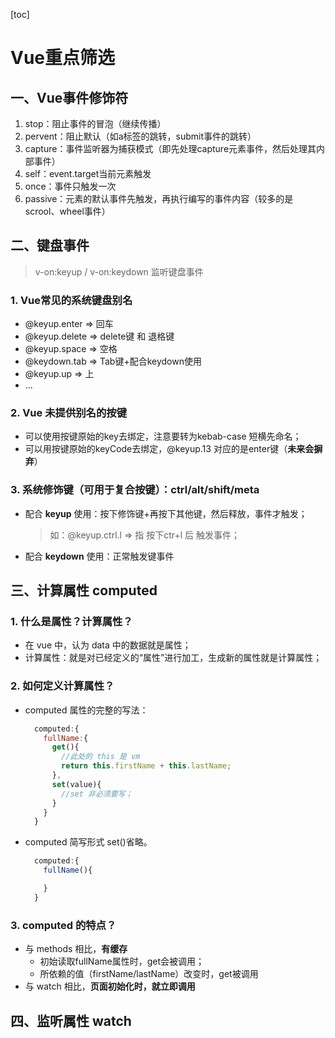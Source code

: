 
[toc]

# Vue重点筛选

## 一、Vue事件修饰符

1. stop：阻止事件的冒泡（继续传播）
2. pervent：阻止默认（如a标签的跳转，submit事件的跳转）
3. capture：事件监听器为捕获模式（即先处理capture元素事件，然后处理其内部事件）
4. self：event.target当前元素触发
5. once：事件只触发一次
6. passive：元素的默认事件先触发，再执行编写的事件内容（较多的是scrool、wheel事件）

## 二、键盘事件

>v-on:keyup / v-on:keydown 监听键盘事件

### 1. Vue常见的系统键盘别名

- @keyup.enter => 回车
- @keyup.delete => delete键 和 退格键
- @keyup.space => 空格
- @keydown.tab => Tab键+配合keydown使用
- @keyup.up => 上
- ...

### 2. Vue 未提供别名的按键

- 可以使用按键原始的key去绑定，注意要转为kebab-case 短横先命名；
- 可以用按键原始的keyCode去绑定，@keyup.13 对应的是enter键（**未来会摒弃**）

### 3. 系统修饰键（可用于复合按键）：ctrl/alt/shift/meta

- 配合 **keyup** 使用：按下修饰键+再按下其他键，然后释放，事件才触发；
  > 如：@keyup.ctrl.l => 指 按下ctr+l 后 触发事件； 

- 配合 **keydown** 使用：正常触发键事件

## 三、计算属性 computed

### 1. 什么是属性？计算属性？

- 在 vue 中，认为 data 中的数据就是属性；
- 计算属性：就是对已经定义的“属性”进行加工，生成新的属性就是计算属性；

### 2. 如何定义计算属性？

- computed 属性的完整的写法：

  ```javascript
    computed:{
      fullName:{
        get(){
          //此处的 this 是 vm 
          return this.firstName + this.lastName;
        },
        set(value){
          //set 非必须要写；
        }
      }
    }

  ```
- computed 简写形式
  set()省略。

  ```javascript
    computed:{
      fullName(){

      }
    }
  ```

### 3. computed 的特点？

- 与 methods 相比，**有缓存**
  - 初始读取fullName属性时，get会被调用；
  - 所依赖的值（firstName/lastName）改变时，get被调用
- 与 watch 相比，**页面初始化时，就立即调用**

## 四、监听属性 watch

